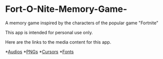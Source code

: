 # Fort-O-Nite-Memory-Game-
A memory game inspired by the characters of the popular game "Fortnite"

This app is intended for personal use only.

Here are the links to the media content for this app.

*[Audios](https://www.myinstants.com/search/?name=fortnite)
*[PNGs](https://www.kisspng.com/free/fortnite.html)
*[Cursors](http://www.rw-designer.com/cursor-set/fortnite-1)
*[Fonts](https://www.fontyukle.net/en/DownLoad-Burbank+Big+Condensed+Black.ttf)
